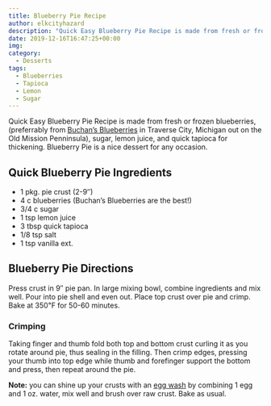 ```yaml
---
title: Blueberry Pie Recipe
author: elkcityhazard
description: "Quick Easy Blueberry Pie Recipe is made from fresh or frozen blueberries, sugar, lemon juice, and quick tapioca for thickening. Blueberry Pie is a nice dessert for any occasion." 
date: 2019-12-16T16:47:25+00:00
img:
category:
  - Desserts
tags:
  - Blueberries
  - Tapioca
  - Lemon
  - Sugar
---
```

Quick Easy Blueberry Pie Recipe is made from fresh or frozen blueberries, (preferrably from <a href="https://www.buchansblueberryhill.com/" rel="noopener noreferrer" target="_blank">Buchan&#8217;s Blueberries</a> in Traverse City, Michigan out on the Old Mission Penninsula), sugar, lemon juice, and quick tapioca for thickening. Blueberry Pie is a nice dessert for any occasion.

## Quick Blueberry Pie Ingredients

  * 1 pkg. pie crust (2-9&#8243;)
  * 4 c blueberries (Buchan&#8217;s Blueberries are the best!)
  * 3/4 c sugar
  * 1 tsp lemon juice
  * 3 tbsp quick tapioca
  * 1/8 tsp salt
  * 1 tsp vanilla ext.

## Blueberry Pie Directions

Press crust in 9&#8243; pie pan. In large mixing bowl, combine ingredients and mix well. Pour into pie shell and even out. Place top crust over pie and crimp. Bake at 350&#8457; for 50-60 minutes.

### Crimping

Taking finger and thumb fold both top and bottom crust curling it as you rotate around pie, thus sealing in the filling. Then crimp edges, pressing your thumb into top edge while thumb and forefinger support the bottom and press, then repeat around the pie.

**Note:** you can shine up your crusts with an [egg wash][1] by combining 1 egg and 1 oz. water, mix well and brush over raw crust. Bake as usual.

 [1]: /wordpress/easy-vegetarian-dinner-recipes/how-to-make-an-egg-wash/